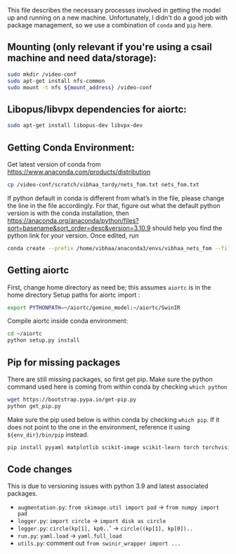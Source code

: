 This file describes the necessary processes involved in getting the model up and running on a new machine. Unfortunately,
I didn't do a good job with package management, so we use a combination of `conda` and `pip` here. 
## Mounting (only relevant if you're using a csail machine and need data/storage):
```bash
sudo mkdir /video-conf
sudo apt-get install nfs-common
sudo mount -t nfs ${mount_address} /video-conf
```

## Libopus/libvpx dependencies for aiortc:
```bash
sudo apt-get install libopus-dev libvpx-dev
```

## Getting Conda Environment:
Get latest version of conda from https://www.anaconda.com/products/distribution
```bash
cp /video-conf/scratch/vibhaa_tardy/nets_fom.txt nets_fom.txt
```

If python default in conda is different from what’s in the file, please change the line in the file accordingly. For that, figure out what the default python version is with the conda installation, then https://anaconda.org/anaconda/python/files?sort=basename&sort_order=desc&version=3.10.9 should help you find the python link for your version. Once edited, run
```bash
conda create --prefix /home/vibhaa/anaconda3/envs/vibhaa_nets_fom --file nets_fom.txt
```

## Getting aiortc
First, change home directory as need be; this assumes `aiortc` is in the home directory
Setup paths for aiortc import :
```bash
export PYTHONPATH=~/aiortc/gemino_model:~/aiortc/SwinIR
```

Compile aiortc inside conda environment: 
```bash
cd ~/aiortc
python setup.py install
```

## Pip for missing packages
There are still missing packages, so first get pip. Make sure the python command used here is coming from within conda by checking `which python`
```bash
wget https://bootstrap.pypa.io/get-pip.py
python get_pip.py
```

Make sure the pip used below is within conda by checking `which pip`. If it does not point to the one in the environment, reference it using
`${env_dir}/bin/pip` instead.
```bash
pip install pyyaml matplotlib scikit-image scikit-learn torch torchvision torchprofile pandas flow_vis lpips av protobuf==3.20.0 piq bitstring
```

## Code changes
This is due to versioning issues with python 3.9 and latest associated packages.
* `augmentation.py`: `from skimage.util import pad` &rarr; `from numpy import pad`
* `logger.py`: `import circle` &rarr; `import disk as circle`
* `logger.py`: `circle(kp[1], kp0..`' &rarr; `circle((kp[1], kp[0])..`
* `run.py`: `yaml.load` &rarr; `yaml.full_load`
* `utils.py`: comment out `from swinir_wrapper import ...`
